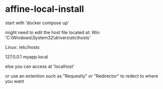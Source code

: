 # affine-local-install

start with 'docker compose up'

might need to edit the host file located at: 
Win 'C:\Windows\System32\drivers\etc\hosts'

Linux: /etc/hosts

127.0.0.1 myapp.local

else you can access at 'localhost'

or use an extention such as "Requestly" or "Redirector" to redect to where you want
